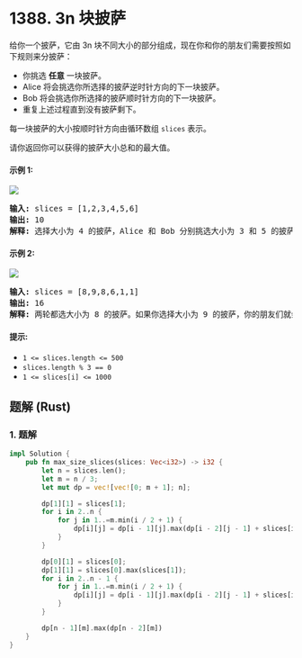 # 1388. 3n 块披萨
给你一个披萨，它由 3n 块不同大小的部分组成，现在你和你的朋友们需要按照如下规则来分披萨：
* 你挑选 **任意** 一块披萨。
* Alice 将会挑选你所选择的披萨逆时针方向的下一块披萨。
* Bob 将会挑选你所选择的披萨顺时针方向的下一块披萨。
* 重复上述过程直到没有披萨剩下。

每一块披萨的大小按顺时针方向由循环数组 `slices` 表示。

请你返回你可以获得的披萨大小总和的最大值。

#### 示例 1:
![](https://assets.leetcode.com/uploads/2020/02/18/sample_3_1723.png)
<pre>
<strong>输入:</strong> slices = [1,2,3,4,5,6]
<strong>输出:</strong> 10
<strong>解释:</strong> 选择大小为 4 的披萨，Alice 和 Bob 分别挑选大小为 3 和 5 的披萨。然后你选择大小为 6 的披萨，Alice 和 Bob 分别挑选大小为 2 和 1 的披萨。你获得的披萨总大小为 4 + 6 = 10 。
</pre>

#### 示例 2:
![](https://assets.leetcode.com/uploads/2020/02/18/sample_4_1723.png)
<pre>
<strong>输入:</strong> slices = [8,9,8,6,1,1]
<strong>输出:</strong> 16
<strong>解释:</strong> 两轮都选大小为 8 的披萨。如果你选择大小为 9 的披萨，你的朋友们就会选择大小为 8 的披萨，这种情况下你的总和不是最大的。
</pre>

#### 提示:
* `1 <= slices.length <= 500`
* `slices.length % 3 == 0`
* `1 <= slices[i] <= 1000`

## 题解 (Rust)

### 1. 题解
```Rust
impl Solution {
    pub fn max_size_slices(slices: Vec<i32>) -> i32 {
        let n = slices.len();
        let m = n / 3;
        let mut dp = vec![vec![0; m + 1]; n];

        dp[1][1] = slices[1];
        for i in 2..n {
            for j in 1..=m.min(i / 2 + 1) {
                dp[i][j] = dp[i - 1][j].max(dp[i - 2][j - 1] + slices[i]);
            }
        }

        dp[0][1] = slices[0];
        dp[1][1] = slices[0].max(slices[1]);
        for i in 2..n - 1 {
            for j in 1..=m.min(i / 2 + 1) {
                dp[i][j] = dp[i - 1][j].max(dp[i - 2][j - 1] + slices[i]);
            }
        }

        dp[n - 1][m].max(dp[n - 2][m])
    }
}
```
